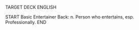 TARGET DECK
ENGLISH

START
Basic
Entertainer
Back: n. Person who entertains, esp. Professionally.
END
